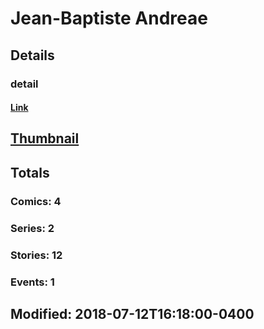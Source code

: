 # Jean-Baptiste  Andreae 
## Details
### detail
#### [Link](http://marvel.com/comics/creators/11196/jean-baptiste_andreae?utm_campaign=apiRef&utm_source=225578a89fc76f3d20fbffda5d17a88d)
## [Thumbnail](http://i.annihil.us/u/prod/marvel/i/mg/b/40/image_not_available.jpg)
## Totals
### Comics: 4
### Series: 2
### Stories: 12
### Events: 1
## Modified: 2018-07-12T16:18:00-0400